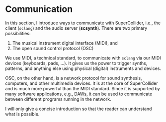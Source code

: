 # Communication

In this section, I introduce ways to communicate with SuperCollider, i.e., the client (``sclang``) and the audio server (**scsynth**).
There are two primary possibilities:

1. The musical instrument digital interface (MIDI), and
2. The open sound control protocol (OSC)

We use MIDI, a technical standard, to communicate with ``sclang`` via our MIDI devices (keyboards, pads, ...).
It gives us the power to trigger synths, patterns, and anything else using physical (digital) instruments and devices.

OSC, on the other hand, is a network protocol for sound synthesis, computers, and other multimedia devices.
It is at the core of SuperCollider and is much more powerful than the MIDI standard.
Since it is supported by many software applications, e.g., DAWs, it can be used to communicate between different programs running in the network.

I will only give a concise introduction so that the reader can understand what is possible.